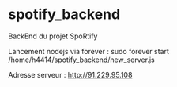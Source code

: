 # spotify_backend
BackEnd du projet SpoRtify

Lancement nodejs via forever :
sudo forever start /home/h4414/spotify_backend/new_server.js

Adresse serveur :
http://91.229.95.108

